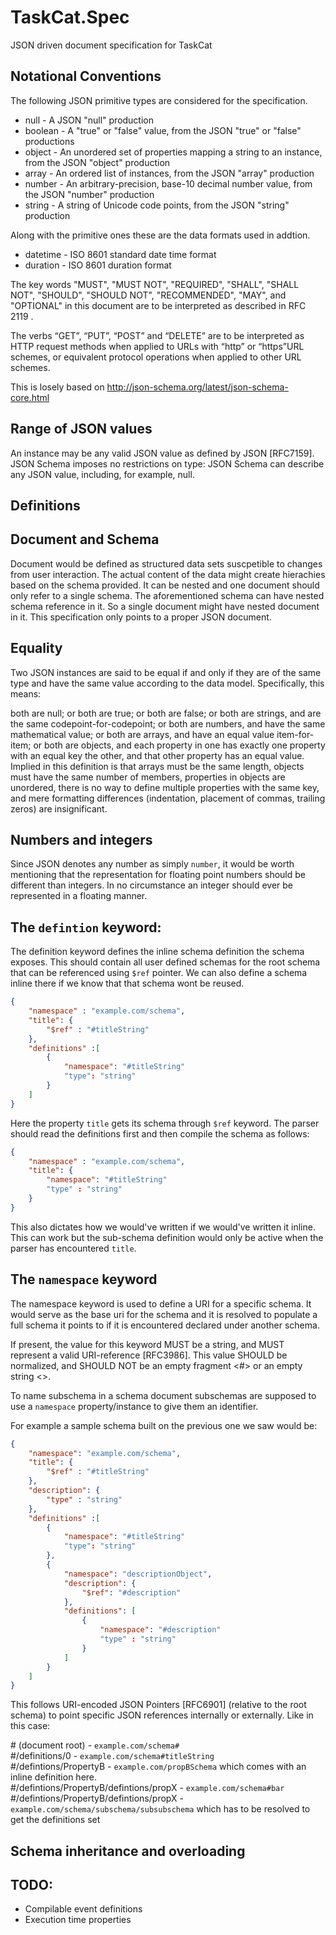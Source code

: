# TaskCat.Spec
JSON driven document specification for TaskCat

## Notational Conventions
The following JSON primitive types are considered for the specification. 

* null - A JSON "null" production
* boolean - A "true" or "false" value, from the JSON "true" or "false" productions
* object - An unordered set of properties mapping a string to an instance, from the JSON "object" production
* array - An ordered list of instances, from the JSON "array" production
* number - An arbitrary-precision, base-10 decimal number value, from the JSON "number" production
* string - A string of Unicode code points, from the JSON "string" production

Along with the primitive ones these are the data formats used in addtion.
* datetime - ISO 8601 standard date time format 
* duration - ISO 8601 duration format

The key words "MUST", "MUST NOT", "REQUIRED", "SHALL", "SHALL NOT", "SHOULD", "SHOULD NOT", "RECOMMENDED", "MAY", and "OPTIONAL" in this document are to be interpreted as described in RFC 2119 .

The verbs “GET”, “PUT”, “POST” and “DELETE” are to be interpreted as HTTP request methods when applied to URLs with “http” or “https”URL schemes, or equivalent protocol operations when applied to other URL schemes.

This is losely based on http://json-schema.org/latest/json-schema-core.html

## Range of JSON values
An instance may be any valid JSON value as defined by JSON [RFC7159]. JSON Schema imposes no restrictions on type: JSON Schema can describe any JSON value, including, for example, null.

## Definitions

## Document and Schema
Document would be defined as structured data sets suscpetible to changes from user interaction. The actual content of the data might create hierachies based on the schema provided. It can be nested and one document should only refer to a single schema. The aforementioned schema can have nested schema reference in it. So a single document might have nested document in it. This specification only points to a proper JSON document.

## Equality
Two JSON instances are said to be equal if and only if they are of the same type and have the same value according to the data model. Specifically, this means:

both are null; or
both are true; or
both are false; or
both are strings, and are the same codepoint-for-codepoint; or
both are numbers, and have the same mathematical value; or
both are arrays, and have an equal value item-for-item; or
both are objects, and each property in one has exactly one property with an equal key the other, and that other property has an equal value.
Implied in this definition is that arrays must be the same length, objects must have the same number of members, properties in objects are unordered, there is no way to define multiple properties with the same key, and mere formatting differences (indentation, placement of commas, trailing zeros) are insignificant.

## Numbers and integers
Since JSON denotes any number as simply `number`, it would be worth mentioning that the representation for floating point numbers should be different than integers. In no circumstance an integer should ever be represented in a floating manner.

## The `defintion` keyword:
The definition keyword defines the inline schema definition the schema exposes. This should contain all user defined schemas for the root schema that can be referenced using `$ref` pointer. We can also define a schema inline there if we know that that schema wont be reused. 

```JSON
{
    "namespace" : "example.com/schema",
    "title": {
        "$ref" : "#titleString" 
    },
    "definitions" :[
        {
            "namespace": "#titleString"
            "type": "string"
        }
    ]
}
```

Here the property `title` gets its schema through `$ref` keyword. The parser should read the definitions first and then compile the schema as follows:

```JSON
{
    "namespace" : "example.com/schema",
    "title": {
        "namespace": "#titleString"
        "type" : "string" 
    }
}
```

This also dictates how we would've written if we would've written it inline. This can work but the sub-schema definition would only be active when the parser has encountered `title`.

## The `namespace` keyword
The namespace keyword is used to define a URI for a specific schema. It would serve as the base uri for the schema and it is resolved to populate a full schema it points to if it is encountered declared under another schema. 

If present, the value for this keyword MUST be a string, and MUST represent a valid URI-reference [RFC3986]. This value SHOULD be normalized, and SHOULD NOT be an empty fragment <#> or an empty string <>.

To name subschema in a schema document subschemas are supposed to use a `namespace` property/instance to give them an identifier. 

For example a sample schema built on the previous one we saw would be:

```JSON
{
    "namespace": "example.com/schema",
    "title": {
        "$ref" : "#titleString" 
    },
    "description": {
        "type" : "string"
    },
    "definitions" :[
        {
            "namespace": "#titleString"
            "type": "string"
        },
        {
            "namespace": "descriptionObject",
            "description": {
                "$ref": "#description"
            },
            "definitions": [
                {
                    "namespace": "#description"
                    "type" : "string"
                }
            ]
        }
    ]
}
```

This follows URI-encoded JSON Pointers [RFC6901] (relative to the root schema) to point specific JSON references internally or externally. Like in this case:
 
 \# (document root) - `example.com/schema#` \
 \#/definitions/0 - `example.com/schema#titleString` \
 \#/defintions/PropertyB - `example.com/propBSchema` which comes with an inline definition here. \
 \#/defintions/PropertyB/defintions/propX - `example.com/schema#bar` \
 \#/defintions/PropertyB/defintions/propX - `example.com/schema/subschema/subsubschema` which has to be resolved to get the definitions set 



## Schema inheritance and overloading


## TODO:
* Compilable event definitions
* Execution time properties
 
